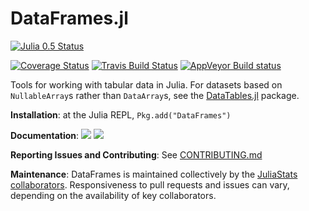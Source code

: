 DataFrames.jl
=============

[![Julia 0.5 Status](http://pkg.julialang.org/badges/DataFrames_0.5.svg)](http://pkg.julialang.org/?pkg=DataFrames&ver=0.5)

[![Coverage Status](https://coveralls.io/repos/JuliaStats/DataFrames.jl/badge.svg?branch=master&service=github)](https://coveralls.io/github/JuliaStats/DataFrames.jl?branch=master)
[![Travis Build Status](https://travis-ci.org/JuliaStats/DataFrames.jl.svg?branch=master)](https://travis-ci.org/JuliaStats/DataFrames.jl)
[![AppVeyor Build status](https://ci.appveyor.com/api/projects/status/85h1i9lll64jpg3y/branch/master?svg=true)](https://ci.appveyor.com/project/nalimilan/dataframes-jl/branch/master)

Tools for working with tabular data in Julia.
For datasets based on `NullableArray`s rather than `DataArray`s, see the [DataTables.jl](https://github.com/JuliaData/DataTables.jl) package.

**Installation**: at the Julia REPL, `Pkg.add("DataFrames")`

**Documentation**: [![][docs-stable-img]][docs-stable-url] [![][docs-latest-img]][docs-latest-url]

**Reporting Issues and Contributing**: See [CONTRIBUTING.md](CONTRIBUTING.md)

**Maintenance**: DataFrames is maintained collectively by the [JuliaStats collaborators](https://github.com/orgs/JuliaStats/people).
Responsiveness to pull requests and issues can vary, depending on the availability of key collaborators.

[docs-latest-img]: https://img.shields.io/badge/docs-latest-blue.svg
[docs-latest-url]: http://JuliaStats.github.io/DataFrames.jl/latest/

[docs-stable-img]: https://img.shields.io/badge/docs-stable-blue.svg
[docs-stable-url]: http://JuliaStats.github.io/DataFrames.jl/stable/

